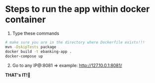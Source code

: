 # Steps to run the app within docker container
1. Type these commands
```bash
# make sure you are in the directory where Dockerfile exists!!!
mvn -DskipTests package
docker build -t ebanking-app .
docker-compose up
```
2. Go to any IP@:8081 => example:
   http://127.10.0.1:8081/

**THAT's IT!🎉**